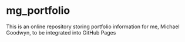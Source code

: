 # mg_portfolio
This is an online repository storing portfolio information for me, Michael Goodwyn, to be integrated into GitHub Pages
